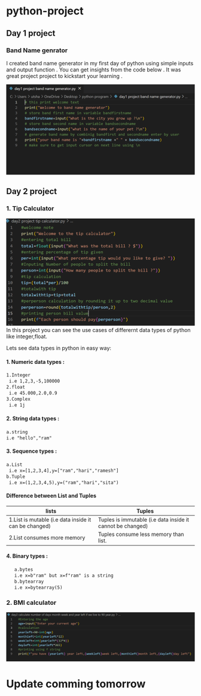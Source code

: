 # python-project
## Day 1 project 
### Band Name genrator
I created band name generator in my first day of python using simple inputs and output function . You can get insights from the code below . It was great project project to kickstart your learning . 

![alt text](https://github.com/Peterpaudel/python-project/blob/94890c72f077540c1cb6b7b11f2e07e36f5c4dc9/images/day1.png)



## Day 2 project
### 1. Tip Calculator

![alt text](https://github.com/Peterpaudel/python-project/blob/0e960e8a9349e74736c53ca454b34fd63f3751e3/images/day2.3.png)
In this project you can see the use cases of differernt data types of python like integer,float.

Lets see data types in python in easy way:
#### 1. Numeric data types :
    1.Integer
     i.e 1,2,3,-5,100000
    2.float 
     i.e 45.000,2.0,0.9
    3.Complex
     i.e 1j
#### 2. String data types :
    a.string 
    i.e "hello","ram"
#### 3. Sequence types :
    a.List 
     i.e x=[1,2,3,4],y=["ram","hari","ramesh"]
    b.Tuple
     i.e x=(1,2,3,4,5),y=("ram","hari","sita")

#### Difference between List and Tuples

| lists | Tuples|
|-------|-------|
| 1.List is mutable (i.e data inside it can be changed) | Tuples is immutable (i.e data inside it cannot be changed) |
| 2.List consumes more memory | Tuples consume less memory than list.|


#### 4. Binary types :
       a.bytes
       i.e x=b"ram" but x=f"ram" is a string
       b.bytearray
       i.e x=bytearray(5)
### 2. BMI calculator

![alt text](https://github.com/Peterpaudel/python-project/blob/d39e5be1423fd36da0bdaa6db0185473d456e8fc/images/day2.2.png)
# Update comming tomorrow
 
